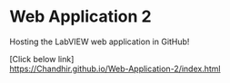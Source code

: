 # Web Application 2
Hosting the LabVIEW web application in GitHub!

[Click below link] <br>
https://Chandhir.github.io/Web-Application-2/index.html
